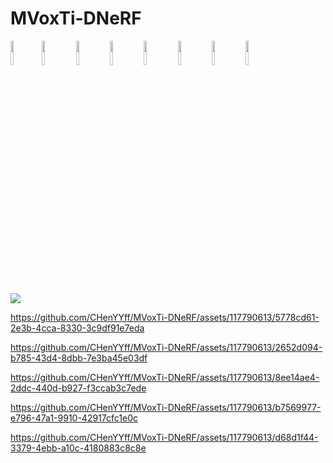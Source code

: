 # MVoxTi-DNeRF

<img src="https://github.com/CHenYYff/MVoxTi-DNeRF/assets/117790613/b43cdb60-966c-4829-b853-6bbd2e83cd88.gif" width="10%"/><img src="https://github.com/CHenYYff/MVoxTi-DNeRF/assets/117790613/469e5ad6-600f-4f22-bc4b-68c4aaeb64b3.gif" width="10%"/> <img src="https://github.com/CHenYYff/MVoxTi-DNeRF/assets/117790613/a7b807d7-e10a-4c78-8f96-a9daab4952cb.gif" width="10%"/> <img src="https://github.com/CHenYYff/MVoxTi-DNeRF/assets/117790613/442f3e84-3426-4aef-af13-528a4ac50bde.gif" width="10%"/> <img src="https://github.com/CHenYYff/MVoxTi-DNeRF/assets/117790613/e725423f-e075-4e9a-9b2d-10e03fa4c9e8.gif" width="10%"/> <img src="https://github.com/CHenYYff/MVoxTi-DNeRF/assets/117790613/1e2ac440-1e1e-409e-bb14-e564e0b3ccad.gif" width="10%"/> <img src="https://github.com/CHenYYff/MVoxTi-DNeRF/assets/117790613/1b42958f-2162-4412-9ca4-911ff4bcfbb4.gif" width="10%"/>  <img src="https://github.com/CHenYYff/MVoxTi-DNeRF/assets/117790613/cb1d67ce-ee0d-4a11-af26-d174357dec6d.gif" width="10%"/> 

![](https://github.com/CHenYYff/MVoxTi-DNeRF/assets/117790613/78cf2773-aacd-47a0-9a8c-e2ab8c559fb0.gif)


https://github.com/CHenYYff/MVoxTi-DNeRF/assets/117790613/5778cd61-2e3b-4cca-8330-3c9df91e7eda

https://github.com/CHenYYff/MVoxTi-DNeRF/assets/117790613/2652d094-b785-43d4-8dbb-7e3ba45e03df

https://github.com/CHenYYff/MVoxTi-DNeRF/assets/117790613/8ee14ae4-2ddc-440d-b927-f3ccab3c7ede

https://github.com/CHenYYff/MVoxTi-DNeRF/assets/117790613/b7569977-e796-47a1-9910-42917cfc1e0c



https://github.com/CHenYYff/MVoxTi-DNeRF/assets/117790613/d68d1f44-3379-4ebb-a10c-4180883c8c8e


